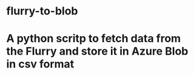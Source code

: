 # flurry-to-blob

# A python scritp to fetch data from the Flurry and store it in Azure Blob in csv format
